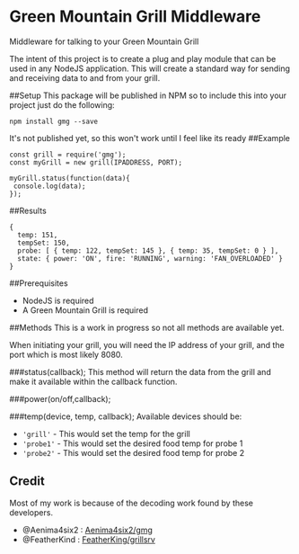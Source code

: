 # Green Mountain Grill Middleware
Middleware for talking to your Green Mountain Grill

The intent of this project is to create a plug and play module that can be used in any NodeJS application.  This will create a standard way for sending and receiving data to and from your grill.  

##Setup
This package will be published in NPM so to include this into your project just do the following:
```
npm install gmg --save
```
It's not published yet, so this won't work until I feel like its ready
##Example
```
const grill = require('gmg');
const myGrill = new grill(IPADDRESS, PORT);

myGrill.status(function(data){
 console.log(data);
});
```
##Results
```
{
  temp: 151,
  tempSet: 150,
  probe: [ { temp: 122, tempSet: 145 }, { temp: 35, tempSet: 0 } ],
  state: { power: 'ON', fire: 'RUNNING', warning: 'FAN_OVERLOADED' }
}
```
##Prerequisites
- NodeJS is required
- A Green Mountain Grill is required

##Methods
This is a work in progress so not all methods are available yet.

When initiating your grill, you will need the IP address of your grill, and the port which is most likely 8080.

###status(callback);
This method will return the data from the grill and make it available within the callback function.

###power(on/off,callback);

###temp(device, temp, callback);
Available devices should be:
- ```'grill'``` - This would set the temp for the grill
- ```'probe1'``` - This would set the desired food temp for probe 1
- ```'probe2'``` - This would set the desired food temp for probe 2

## Credit
Most of my work is because of the decoding work found by these developers.
- @Aenima4six2 : [Aenima4six2/gmg](https://github.com/Aenima4six2/gmg)
- @FeatherKind : [FeatherKing/grillsrv](https://github.com/FeatherKing/grillsrv)